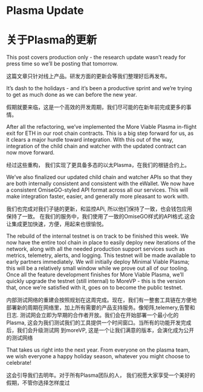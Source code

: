 # Plasma Update

# 关于Plasma的更新

This post covers production only - the research update wasn’t ready for press time so we’ll be posting that tomorrow.

这篇文章只针对线上产品。研发方面的更新会等我们整理好后再发布。

It’s dash to the holidays - and it’s been a productive sprint and we’re trying to get as much done as we can before the new year.

假期就要来临，这是一个高效的开发周期，我们尽可能的在新年前完成更多的事情。

After all the refactoring, we’ve implemented the More Viable Plasma in-flight exit for ETH in our root chain contracts. 
This is a big step forward for us, as it clears a major hurdle toward integration. 
With this out of the way, integration of the child chain and watcher with the updated contract can now move forward.

经过这些重构， 我们实现了更具备多态的以太Plasma，在我们的根链合约上。

We’ve also finalized our updated child chain and watcher APIs so that they are both internally consistent and consistent with the eWallet. 
We now have a consistent OmiseGO-styled API format across all our services. This will make integration faster, easier, and generally more 
pleasant to work with.

我们也完成对我们子链的更新，和监控APi, 所以他们保持了一致，也会钱包应用保持了一致。
在我们的服务中，我们使用了一致的OmiseGO样式的API格式.这会让集成更加快速，方便，用起来也很愉悦。

The rebuild of the internal testnet is on track to be finished this week. We now have the entire tool chain in place to easily 
deploy new iterations of the network, along with all the needed production support services such as metrics, telemetry, alerts, 
and logging. This testnet will be made available to early partners immediately. 
We will initially deploy Minimal Viable Plasma; this will be a relatively small window while we prove out all of our tooling.
Once all the feature development finishes for More Viable Plasma, we’ll quickly upgrade the testnet (still internal) to MoreVP - 
this is the version that, once we’re satisfied with it, goes on to become the public testnet.

内部测试网络的重建会按照规划在这周完成。现在，我们有一整套工具链在方便地部署新的周期在网络里，加上所有需要的产品支持服务。像矩阵,telemery,告警和日志.
测试网会立即为早期的合作者开放。我们会在开始部署一个最小化的Plasma, 这会为我们测试我们的工具提供一个时间窗口。当所有的功能开发完成后，我们会升级测试网
到moreVP, 这是一个让我们满意的版本，会演化成为公开的测试网络

That takes us right into the next year. From everyone on the plasma team, we wish everyone a happy holiday season, 
whatever you might choose to celebrate!

这会引导我们去明年。对于所有Plasma团队的人， 我们祝愿大家享受一个美好的假期，不管你选择怎样度过
